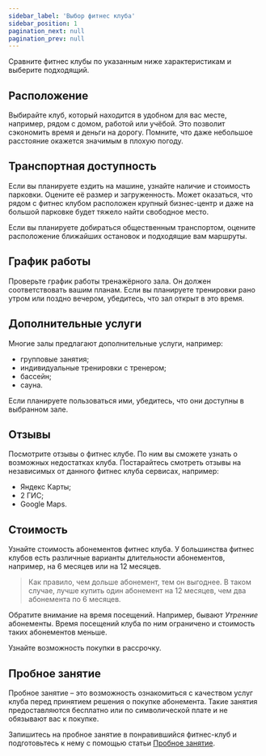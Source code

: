```yaml
---
sidebar_label: 'Выбор фитнес клуба'
sidebar_position: 1
pagination_next: null
pagination_prev: null
---
```


Сравните фитнес клубы по указанным ниже характеристикам и выберите подходящий.

<!-- Для выбора подходящего вам тренажёрного зала узнайте и оцените перечисленные ниже параметры. 
сайт тренажёрного зала;
страницы в социальных сетях
информация в поисковике
Яндекс карты, 2ГИС, Google карты
Преимущества:
Недостатки: -->

<!-- Связаться с менеджером
Преимущества: актуальность информации, быстрые ответы на вопросы, возможные персональные предложения, скидки и акции.
Недостатки: Ваш номер появится в базе тренажёрного зала. Вам смогут присылать рекламные сообщения. -->

## Расположение
Выбирайте клуб, который находится в удобном для вас месте, например, рядом с домом, работой или учёбой. Это позволит сэкономить время и деньги на дорогу.
Помните, что даже небольшое расстояние окажется значимым в плохую погоду.

## Транспортная доступность
Если вы планируете ездить на машине, узнайте наличие и стоимость парковки. Оцените её размер и загруженность. Может оказаться, что рядом с фитнес клубом расположен крупный бизнес-центр и даже на большой парковке будет тяжело найти свободное место.

Если вы планируете добираться общественным транспортом, оцените расположение ближайших остановок и подходящие вам маршруты.

## График работы
Проверьте график работы тренажёрного зала. Он должен соответствовать вашим планам. Если вы планируете тренировки рано утром или поздно вечером, убедитесь, что зал открыт в это время.

## Дополнительные услуги
Многие залы предлагают дополнительные услуги, например:
* групповые занятия;
* индивидуальные тренировки с тренером;
* бассейн;
* сауна.

Если планируете пользоваться ими, убедитесь, что они доступны в выбранном зале.

## Отзывы
Посмотрите отзывы о фитнес клубе. По ним вы сможете узнать о возможных недостатках клуба.
Постарайтесь смотреть отзывы на независимых от данного фитнес клуба сервисах, например:
* Яндекс Карты;
* 2 ГИС;
* Google Maps.

## Стоимость
Узнайте стоимость абонементов фитнес клуба.
У большинства фитнес клубов есть различные варианты длительности абонементов, например, на 6 месяцев или на 12 месяцев.
> Как правило, чем дольше абонемент, тем он выгоднее. В таком случае, лучше купить один абонемент на 12 месяцев, чем два абонемента по 6 месяцев.

Обратите внимание на время посещений. Например, бывают *Утренние* абонементы. Время посещений клуба по ним ограничено и стоимость таких абонементов меньше.

Узнайте возможность покупки в рассрочку.

## Пробное занятие
Пробное занятие – это возможность ознакомиться с качеством услуг клуба перед принятием решения о покупке абонемента.
Такие занятия предоставляются бесплатно или по символической плате и не обязывают вас к покупке.

Запишитесь на пробное занятие в понравившийся фитнес-клуб и подготовьтесь к нему с помощью статьи [Пробное занятие](/docs/Как%20начать%20ходить%20в%20фитнес%20клуб/Пробное%20занятие).